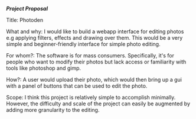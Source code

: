 ***Project Proposal***

Title:
Photoden

What and why:
I would like to build a webapp interface for editing photos e.g applying filters, effects and drawing over them. This would be a very simple and beginner-friendly interface for simple photo editing.

For whom?:
The software is for mass consumers. Specifically, it's for people who want to modify their photos but lack access or familiarity with tools like photoshop and gimp.

How?:
A user would upload their photo, which would then bring up a gui with a panel of buttons that can be used to edit the photo.

Scope:
I think this project is relatively simple to accomplish minimally.  However, the difficulty and scale of the project can easily be augmented by adding more granularity to the editing.
